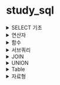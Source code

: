 # study_sql

<details>
<summary> SELECT 기초 </summary>
<div markdown="1">
## FROM
FROM : 특정 테이블을 호출하는 함수
## SELECT
SELECT : 특정 컬럼을 가져오겠다
- AS : 특정 컬럼의 이름을 변경하여 호출

~~~sql
SELECT * FROM Customers;
~~~

~~~sql
SELECT
  CustomerId AS ID,
  CustomerName AS "이름",
  Address AS ADDR
FROM Customers
~~~
한글은 "문자열"

## WHERE
WHERE : 구문 뒤에 조건을 붙여 원하는 데이터만 가져옴
~~~sql
SELECT * FROM Orders
WHERE EmployeeID = 3;
~~~

## ORDER BY
ORDER BY : 특정 구문을 사용해서 특정 컬럼을 기준으로 데이터를 정렬
- ASC : 오름차순
- DESC : 내림차순

~~~sql
SELECT * FROM OrderDetails
ORDER BY ProductID ASC, Quantity DESC
~~~
먼저 ProductID를 오름차순으로 정렬 후,
ProductID가 같은 행에서는 Quantity는 내림차순으로 정렬

## LIMIT
LIMIT: 원하는 만큼만 데이터를 가져옴
LIMIT {가져올 갯수} 또는 LIMIT {건너뛸 갯수}, {가져올 갯수}

가져올 갯수가 디폴트 0이라고 생각하면 될듯

~~~sql
SELECT * FROM Customers
LIMIT 10
~~~
~~~sql
SELECT * FROM Customers
LIMIT 30, 10
~~~
30개의 열을 건너뛰고 10개를 가져온다
</div>
</details>


<details>
<summary> 연산자 </summary>
<div markdown="1">
# 연산자
1. 사칙연산

  |연산자|의미|
  |---|---|
  |+, -, \*, / |더하기, 빼기, 곱하기, 나누기|
  |%, MOD|나머지|
  ~~~sql
  SELECT 5 - 2.5 AS DIFFERENCE;
  ~~~
  연산시 문자열이 있는 경우 0 으로 취급

  ~~~sql
  SELECT 'ABC' + 3
  result = 3
  ~~~
  문자열 안에 숫자가 있고 숫자랑 연산시 자동으로 숫자로 변환
  ~~~sql
  SELECT '1' + '002' * 3
  result = 7
  ~~~
  ~~~sql
  SELECT OrderID,ProductID, 
  OrderID + ProductID AS SumVal

  FROM OrderDetails  ;
  ~~~
  OrderDetails에서 OrderID, ProductID를 불러오고,
  (OrderID+ProductID)한 결과를 SumVal이라는 컬럼으로 가져오겠다

  ~~~sql
  SELECT
    ProductName,
    Price,
    Price / 2 AS HalfPrice
    Price
  FROM Products;
  ~~~
  Products에서 Price를 가져오고,
  Price 값을 /2해서 HalfPrice로 
  1. 참/거짓 관련 연산자

  |TRUE|FALSE|
  |---|---|
  |1|0|

  ~~~sql
  SELECT * FROM Customers WHERE FLASE;
  ~~~

  |연산자|의미|
  |---|---|
  |IS| 양쪽 모두 TRUE 또는 FALSE|
  |IS NOT| 양쪽 모두 TRUE 또는 FALSE|

  ~~~sqli
  SELECT (TRUE IS FALSE) IS NOT TRUE;
  ~~~
  

  |연산자|의미|
  |---|---|
  |AND, &&|양쪽이 모두 TRUE일 때만 TRUE|
  |OR, \|\||한쪽은 TRUE이면 TRUE|

  ~~~sql
  SELECT * FROM OrderDetails
  WHERE
    ProductId = 20
    AND (OrderId = 10514 OR Quantity = 50);
  ~~~

  OrderDetails 전체 중에서 ProductId 값이 20이고 OrderId = 10514이거나  Quantity = 50 인 데이터를 가져옴



  |연산자|의미|
  |---|---|
  |=|양쪽 값이 같음|
  |!=,<>|양쪽 값이 다름|
  |>,<| (왼쪽, 오른쪽)값이 더 큼|
  |>=, <=| (왼쪽, 오른쪽) 값이 같거나 더 큼|

  ~~~sql
  SELECT 'A' = 'A', 'A' = 'B', 'A' < 'B', 'A' > 'B';
  ~~~
  문자열에서는 인덱스를 기준으로 크다고 표현한
  즉, A<B 의 결관는 참(1)

  |연산자|의미|
  |---|---|
  |BETWEEN {MIN} AND {MAX}|두 값 사이에 있음|
  |NOT BETWEEN {MIN} AND {MAX}|두 값 사이가 아닌 곳에 있음|

  ~~~Ini
  SELECT 5 BETWEEN 1 AND 10;
  ~~~

  ~~~Ini
  SELECT 'banana' NOT BETWEEN 'Apple' AND 'camera';
  ~~~
  문자열에도 동일하게 적용됨



  ~~~sql
  SELECT * FROM OrderDetails
  WHERE ProductID BETWEEN 1 AND 4;
  ~~~
  조건문에서 활용가능함


  |연산자|의미|
  |---|---|
  |IN (...)|괄호 안의 값들 중 있음|
  |NOT IN (...)|괄호 안의 값들 중 없음|


  ~~~sql
  SELECT * FROM Customers
  WHERE City IN ('Torino', 'Paris', 'Portland', 'Madrid') 
  ~~~
  WHERE을 사용해서 열이름을 안에 내용을 선택하여 고를 수 있음


  |연산자|의미|
  |---|---|
  |LIKE '...%...'| 0~N개 문자를 가진 패턴|
  |LIKE '...\_...'| \_갯수만큼의 문자를 가진 패턴| 
  LIKE 연산자는 패턴을 가진 문자열을 찾을때 유용한 연산자

  ~~~sql
  SELECT * FROM OrderDetails
  WHERE OrderID LIKE '1025_'
  ~~~
  OrderDetails에서 OrderID의 값이 10250번대의 값을 가지는  호출
  ~~~sql
  SELECT * FROM Customers
  WHERE City Like '%d'
  ~~~
  City의 값이 'd'로 끝나는 데이터 호출
</div>
</details>

  
<details>
<summary> 함수 </summary>
<div markdown="1">

# 함수
  <details>
  <summary> 1. 숫자와 문자열을 다루는 함수들</summary>
  <div markdown="1">



  |함수|의미|
  |---|---|
  |ROUND|반올림|
  |CEIL|올림|
  |FLOOR|내림|
  |ABS|절대값|
  간단해서 패스

  |함수|의미|
  |---|---|
  |GREATEST|(괄호안에서)가장 큰값|
  |LEAST|(괄호안에서)가장 작은값|

  ~~~sql
  SELECT
    OrderDetailID, ProductID, Quantity,
    GREATEST(OrderDetailID, ProductID, Quantity),
    LEAST(OrderDetailID, ProductID, Quantity)
  FROM OrderDetails;
  ~~~
    
  OrderDetails의 (OrderDetailID, ProductID, Quantity)값중 가장 큰것과 작은것을 호출


  |함수|의미|
  |---|---|
  |MAX|가장 큰 값|
  |MIN|가장 작은값|
  |COUNT|갯수 (NULL은 포함 x)|
  |SUM|총합|
  |AVG|평균 값|

  - GREATEST와 MAX의 차이  
  
    GREATEST와 괄호안의 대상들 사이에서 큰값  
    
    MAX는 열에서 가장 큰값
  ~~~sql
  SELECT
    MAX(Quantity),
    MIN(Quantity),
    COUNT(Quantity),
    SUM(Quantity),
    AVG(Quantity)
  FROM OrderDetails
  WHERE OrderDetailID BETWEEN 20 AND 30;
  ~~~

  OrderDetailID가 20~30번째 데이터를 가져와서 Quantity열의 데이터를 비교함


  |함수|의미|
  |---|---|
  |POW(A,B), POWER(A,B)|가장 큰 값|
  |SQRT|제곱근|
  ~~~sql
  SELECT Price, POW(Price, 1/2)
  FROM Products
  WHERE SQRT(Price) < 4;
  ~~~ 

  Products에서 Price와 Price의 1/2승을 Price의 제곱근 값이 4보다 작으면 가져옴


  |함수|의미|
  |---|---|
  |TRUMCATE(N,n)|N을 소숫점 n자리까지 선택|
  ~~~sql
  SELECT
    TRUNCATE(1234.5678, 1),
    TRUNCATE(1234.5678, 2),
    TRUNCATE(1234.5678, 3),
    TRUNCATE(1234.5678, -1),
    TRUNCATE(1234.5678, -2),
    TRUNCATE(1234.5678, -3);
  ~~~
  소숫점에서 짤라내어 데이터를 가져옴



  ~~~sql
  SELECT Price FROM Products
  WHERE TRUNCATE(Price, 0) = 12;
  ~~~
  Price를 소수점 없이 표현했을대 값이 12와 같으면 데이터를 가져옴
  </div>
  </details>

                        
  <details>
  <summary> 2. 문자와 관련된 함수들 </summary>
  <div markdown="1">

  |함수|의미|
  |---|---|
  |UCASE, UPPER| 모두 대문자로|
  |LCASE, LOWER| 모두 소문자로|

  ~~~sql
  SELECT
    UCASE(CustomerName),
    LCASE(ContactName)
  FROM Customers;
  ~~~


  |함수|의미|
  |---|---|
  |CONCAT(...)|괄호 안의 내용 이어붙임|
  |CONCAT_WS(S, ... )|괄호 안의 내용을 S로 이어붙임|


  ~~~sql
  SELECT OrderID, CONCAT('O-ID: ', OrderID) FROM Orders;
  ~~~

  ~~~sql
  SELECT
    FirstName, LastName, CONCAT_WS(' ', FirstName, LastName) AS FullName
  FROM Employees;
  ~~~
  Employees에 FirstName, LastName을 ' '으로 합쳐주어 FUllName이라는 열이름으로 호출



  ~~~sql
  SELECT OrderID, CONCAT('O-ID: ', OrderID) FROM Orders;
  ~~~


  |함수|의미|
  |---|---|
  |SUBSTR, SUBSTRING|주어진 값에 따라 문자열을 자름|
  |LEFT|왼쪽부터 N 글자 자름|
  |RIGHT|오른쪽분터 N 글자 자름|  
  

  

  |함수|의미|
  |---|---|
  |LENGTH|문자열의 바이트 길이|
  |CHAR_LENGTH, CHARACTER_LEGNTH|문자열의 문자 길이|  
  
  
  
    
  |함수|의미|
  |---|---|
  |TRIM|양쪽 공백제거|
  |RTRIM|오른쪽 공백제거|
  |LTRIM|왼쪽 공백제거|  
  
  
  
  
  ~~~sql
  SELECT
    CONCAT('|', ' HELLO ', '|'),
    CONCAT('|', LTRIM(' HELLO '), '|'),
    CONCAT('|', RTRIM(' HELLO '), '|'),
    CONCAT('|', TRIM(' HELLO '), '|');
  ~~~
  

    
  |함수|의미|
  |---|---|
  |RPAD(S, N, P)|S가 N글자가 될때까지 오른쪽에 P를 이어붙임|
  |LPAD(S, N, P)|S가 N글자가 될때까지 왼쪽에 P를 이어붙임|
  
  
  ~~~sql
  SELECT
    LPAD(SupplierID, 5, 0),
    RPAD(Price, 6, 0)
  FROM Products;
  ~~~
  
  |함수|의미|
  |---|---|
  |REPLACE(S, A, B)| S중 A를 B로 변경|
  |INSTR(S,s)| S증 s의 첫 위치 반환 , 없으면 0|
  |CAST(A, T)| A를 T자료형으로 변환|

  ~~~sql
  REPLACE(S, A, B)	
  ~~~
  ~~~sql
  SELECT
  INSTR('ABCDE', 'ABC'),
  INSTR('ABCDE', 'BCDE'),
  INSTR('ABCDE', 'C'),
  INSTR('ABCDE', 'DE'),
  INSTR('ABCDE', 'F');
  ~~~  
  ~~~sql
  SELECT
    '01' = '1',
  CONVERT('01', DECIMAL) = CONVERT('1', DECIMAL);
  ~~~
    
  </div>
  </details>
  
  <details>
  <summary> 3. 시간/날짜 관련 및 기타 함수들 </summary>
  <div markdown="1">

  |함수|의미|
  |---|---|
  |CURRENT_DATE, CURDATE| 현재 날짜 반환 |
  |CURRENT_TIME, CURTIME| 현재 시간 반환 |  
  |CURRENT_TIMESTAMP, NOW| 현재 시간과 날짜를 반환|
  
    
  ~~~sql
  SELECT CURDATE(), CURTIME(), NOW();
  ~~~

  |함수|의미|
  |---|---|
  |DATE| 문자열에 따라 날짜 생성 |
  |TIME| 문자열에 따라 시간 생성 |

  ~~~sql
  SELECT * FROM Orders
  WHERE
    OrderDate BETWEEN DATE('1997-1-1') AND DATE('1997-1-31');
  ~~~
  1997년 1월 1일 부터 1월 31일 사이의 데이터를 가져옴

  |함수|의미|
  |---|---|
  |YEAR| 주어진 DATETIME값의 년도 반환|
  |MONTHNAME| 주어진 DATETIME값의 월(영문) 반환|
  |MONTH| 주어진 DATETIME값의 월 반환|
  |WEEKDAY| 주어진 DATETIME값의 요일반환 (월요일 : 0)|
  |DAYNAME| 주어진 DATETIME값의 요일명 반환|
  |DAYOFMONTH, DAY| 주어진 DATETIME값의 날짜 반환|
  ~~~sql
  SELECT * FROM Orders
  WHERE WEEKDAY(OrderDate) = 0;
  ~~~
  OrderDate값의 요일이 월요일(0)이면 불러온다 
  ~~~sql
  SELECT
  OrderDate,
  CONCAT(
      CONCAT_WS(
        '/',
        YEAR(OrderDate), MONTH(OrderDate), DAY(OrderDate)
      ),
      ' ',
      UPPER(LEFT(DAYNAME(OrderDate), 3))
    )
  FROM Orders;
  ~~~
  OrderDate의 년, 월, 일을 받아와 '/'으로 합쳐주고,
  ' ', DAYNAME(OrderDate)의 왼쪽부터 3번째까지 대문자로 변경한문자열과 합쳐서 반환


  |함수|의미|
  |---|---|
  |HOUR| 주어진 DATETIME의 시 반환|
  |MINUTE| 주어진 DATETIME의 분 반환|
  |SECOND| 주어진 DATETIME의 초 반환|


  ~~~sql
  SELECT
    HOUR(NOW()), MINUTE(NOW()), SECOND(NOW());
  ~~~
  현재 시간, 분, 초를 반환

  |함수|의미|
  |---|---|
  |ADDDATE, DATE_ADD| 시간/날짜 더하기|
  |SUBDATE, DATE_SUB| 시간 날짜 빼기|
  ~~~sql
  SELECT 
    ADDDATE('2021-06-20', INTERVAL 1 YEAR),
    ADDDATE('2021-06-20', INTERVAL -2 MONTH),
    ADDDATE('2021-06-20', INTERVAL 3 WEEK),
    ADDDATE('2021-06-20', INTERVAL -4 DAY),
    ADDDATE('2021-06-20', INTERVAL -5 MINUTE),
    ADDDATE('2021-06-20 13:01:12', INTERVAL 6 SECOND);
  ~~~
  INTERVAL을 사용하여 주어진 시간에서 더하기 빼기 가능

  |함수|의미|
  |---|---|
  |ADDDATE, DATE_ADD| 시간/날짜 더하기|
  |SUBDATE, DATE_SUB| 시간 날짜 빼기|


  |함수|의미|
  |---|---|
  |DATE_DIFF| 두 시간/날짜 간 일수차 |
  |TIME_DIFF| 두 시간/날짜 간 시간차|
  |LAST_DAY| 해당 달의 마지막 날짜|

  ~~~sql
  SELECT
    TIMEDIFF('2021-06-21 15:20:35', '2021-06-21 16:34:41');
  ~~~
  ~~~sql
  SELECT
    OrderDate,
    LAST_DAY(OrderDate),
    DAY(LAST_DAY(OrderDate)),
    DATEDIFF(LAST_DAY(OrderDate), OrderDate)
  FROM Orders;
  ~~~
  OrderDate,
  OrderDate 달의 마지막 일,
  OrderDate의 주어진 일,
  OrderDate의 마지막 일과 OrderDate의 주어진 일 차이 반환

  |함수|의미|
  |---|---|
  |DATE_FORMAT|시간/날짜를 지정한 형식으로 반환|

  ~~~sql
  SELECT REPLACE(
    REPLACE(
      DATE_FORMAT(NOW(), '%Y년 %m월 %d일 %p %h시 %i분 %초'),
      'AM', '오전'
    ),
    'PM', '오후'
  )

  ~~~
  현재 시간을 ''안에 지정된 형식으로 반환 후,
  'AM'은 오전,'PM'은 오후로 반환

  |함수|의미|
  |---|---| 
  |STR_TO_DATE(S, F)|S를 F형식으로 해석하여 시간/날짜 생성|


  ~~~sql
  SELECT
    OrderDate,
    DATEDIFF(
      STR_TO_DATE('1997-01-01 13:24:35', '%Y-%m-%d %T'),
      OrderDate
    ),
    TIMEDIFF(
      STR_TO_DATE('1997-01-01 13:24:35', '%Y-%m-%d %T'),
      STR_TO_DATE(CONCAT(OrderDate, ' ', '00:00:00'), '%Y-%m-%d %T')
    )
  FROM Orders;
  ~~~
  OrderDate의 날짜와 1997년 1월 1일 00시 00분 00초가 얼마나 날짜가 차이나는지 반환
  OrderDate의 시간과 ""의 시간이 얼마나 차이나는지 반환
  OrderDate는 시분초가 없어서 '00:00:00'을 붙혀줌



  </div>
  </details>

                          
  <details>
  <summary> 4. 기타 함수들 </summary>
  <div markdown="1">

  |형식|설명|
  |---|---|    
  | IF(조건, T, F) |조건이 참이면 T, 거짓이면 F반환|
  | IFNULL(A, B) | A가 NULL일 시 B 출력|

  ~~~sql
  SELECT
    Price,
    IF (Price > 30, 'Expensive', 'Cheap'),
    CASE
      WHEN Price < 20 THEN '저가'
      WHEN Price BETWEEN 20 AND 30 THEN '일반'
      ELSE '고가'
    END
  FROM Products;
  ~~~
  Products 데이터의 Price를 반환,
  Price가 >30이상이면 E, 낮으면 C 반환
  Price 20미만은 저가/ 20이상 30이하는 일반 / 나머지는 고가

  </div>
  </details>

  <details>
  <summary> 5. 조건에 따라 그룹으로 묶기 </summary>
  <div markdown="1">
  
  ## GROUP BY
  GROUP BY : 조건에 따라 **집계된** 값을 가져옴
  (엑셀의 카운트 if와 같은 느낌? 확실 ㄴㄴ)
  ~~~sql
  
  SELECT CategoryID FROM Products
  GROUP BY CategoryID;
  ~~~
  Products 데이터의 CategoryID 열에 모든 값을 집계해서 CategoryID 그룹으로 묶어서 봄
  
  ### 여러 컬럼을 기준으로 그룹화 가능
  ~~~sql
  SELECT 
    Country, City,
    CONCAT_WS(', ', City, Country)
  FROM Customers
  GROUP BY Country, City;
  ~~~
  
  |Denmark|Arhus|
  |---|---|
  |Denmark|Kobenhavn|
  Country에서 Denmark안에 Arhus와 Kobenhavn 있는 경우 위 표와 같이 출력됨
  
  ## GROUP BY와 Min, Count()와 같은 함수를 같이 사용
  
  
  ~~~sql
  SELECT
    CategoryID,
    MAX(Price) AS MaxPrice, 
    MIN(Price) AS MinPrice,
    TRUNCATE((MAX(Price) + MIN(Price)) / 2, 2) AS MedianPrice,
    TRUNCATE(AVG(Price), 2) AS AveragePrice
  FROM Products
  GROUP BY CategoryID;  
    
  ~~~
  Products 테이블을 가져와서 CategoryID로 묶어주고,  
  CategoryID랑 카테고리 마다의 Price의 최고값, 최소값, 최소최대를 더하고 2로 나눈 것을   
   소수점 2번째자리까지 표현해서 MedianPrice 열에 불러옴  
  Price가격의 평균을 구해서 소수점 2번째 자리까지 표현
   
  ~~~sql
  SELECT
    Country, COUNT(*)
  FROM Suppliers
  GROUP BY Country
  WITH ROLLUP;
  ~~~
  WITH ROLLUP을 추가하면 마지막에 총 몇개인지 테이블에 추가됨  
  즉, 그룹된 값에 대한 합계를 구해줌   
  WITH ROLLUP은 ORDER BY와 함께 사용할 수 없음
  ## HAVING 
  HAVING : 그룹화된 데이터 걸러내기
    
  ~~~sql
  SELECT
    COUNT(*) AS Count, OrderDate
  FROM Orders
  WHERE OrderDate > DATE('1996-12-31')
  GROUP BY OrderDate
  HAVING Count > 2;  
  ~~~~
  WHERE는 그룹하기 전 데이터, HAVING은 그룹 후 집계에 사용함
      
  ## DISTINCT 
  DISTINCT : 중복된 값들을 제거함
  GROUP BY 와 달리 집계함수가 사용되지 않습니다.
  GROUP BY 와 달리 정렬하지 않으므로 더 빠릅니다.
  
  ~~~sql
  SELECT
    Country,
    COUNT(DISTINCT CITY)
  FROM Customers
  GROUP BY Country;
    
  ~~~
  
  Customers 테이블에서 Country열을 기준으로 집계를 내서 표현하고 CITY가 중복된값은 제거하고 숫자를 세어줌
   
   
  
    
  </div>
  </details>
  
  
  
    
    
  
  
  
  
</div>
</details>
  
<details>
<summary> 서브쿼리  </summary>
<div markdown="1">
  
  1. 비상관 서브쿼리
  
 
  ~~~sql
  SELECT
    CategoryID, CategoryName, Description
  FROM Categories
  WHERE
    CategoryID IN
    (SELECT CategoryID FROM Products
    WHERE Price > 50);
  ~~~
  
  Products 테이블에서 Price가 50이상인 CategoryID를 값을 가져옴(조건부분)  
  가져온 값이 CategoryID안에 있으면 Categories 에서 CategoryID, CategoryName, Description 를 가져옴
  
  
  |연산자|의미|
  |---|---|
  |~ ALL| 서브쿼리의 모든 결과에 대해 ~하다|
  |~ ANY| 서브쿼리 하나 이상의 결과에 대해 ~하다|
  
  
  ~~~sql
  SELECT * FROM Products
  WHERE Price > ALL (
    SELECT Price FROM Products
    WHERE CategoryID = 2
  );  
  ~~~
  
  Products 테이블에서 CategoryID가 2인 Price의 값을 모두 가져와서  
  조건문에 조건보다 크면 Products 테이블의 결과를 가져옴
  
  ~~~sql
  SELECT
    CategoryID, CategoryName, Description
  FROM Categories
  WHERE
    CategoryID = ANY
    (SELECT CategoryID FROM Products
    WHERE Price > 50);
  ~~~
  Products테이블에 CategoryID중에서 Price가 50이상인 값을 가져와서  
  조건의 중 하나라도 같으면 CategoryID, CategoryName, Description를 출력함
  
  
  
                       
  
  2. 상관 서브쿼리
  
  서브쿼리가 본 쿼리와 맞물려 돌아감
  
  ~~~sql
  SELECT
    ProductID, ProductName,
    (
      SELECT CategoryName FROM Categories C
      WHERE C.CategoryID = P.CategoryID
    ) AS CategoryName
  FROM Products P;
  ~~~
  
  메인쿼리( products 테이블에서 해당 데이터를 가져옴 )
  서브쿼리( Categories 테이블에서 C의  CategoryID와 P의 CategoryID가 같으면 CategoryName을 CategoryName으로 가져온다 )
  
  ~~~
  SELECT
    SupplierName, Country, City,
    (
      SELECT COUNT(*) FROM Customers C
      WHERE C.Country = S.Country
    ) AS CustomersInTheCountry,
    (
      SELECT COUNT(*) FROM Customers C
      WHERE C.Country = S.Country 
        AND C.City = S.City
    ) AS CustomersInTheCity
  FROM Suppliers S;
  ~~~
  CustomersInTheCountry   &rarr; C와 S의 Country가 같은것을 세어줌  
  CustomersInTheCity &rarr; C와 S의 Country와 City가 같은 숫자를 세어줌    
  
  ~~~sql
  SELECT
    CategoryID, CategoryName
     ,(SELECT MAX(P.Price) FROM Products P
     WHERE P.CategoryID = C.CategoryID
     ) AS MaxPrice
  FROM Categories C
  WHERE EXISTS (
    SELECT * FROM Products P
    WHERE P.CategoryID = C.CategoryID
    AND P.Price > 80
  );
  ~~~
  Categories 테이블을 P와 C의 CategoryID가 같고 P의 Price가 80이상이면 가져옴  
  Products 테이블에서 P와 C의 CategoryID가 같은것 중에서 Price가 가장 높은것을 MaxPrice로 가져옴  
    
</div>
</details>
  

  
  
  
  
<details>
<summary> JOIN  </summary>
<div markdown="1">
  
    
  1. JOIN (INNER JOIN) - 내부조인
  
  - 양쪽 모두에 값이 있는 행(NOT NULL)반환
  - 쉽게 말해서 JION하는 테이블이 한쪽이라도 값이 없으면 반환하지 않음
  ~~~sql
  SELECT * FROM Categories C
  JOIN Products P 
    ON C.CategoryID = P.CategoryID; 
  ~~~
  P와 C의 CategoryID가 같으면 P의 Products를 C에 붙혀서 불러옴
    
    
  ~~~sql
  SELECT 
    C.CategoryName, P.ProductName,
    MIN(O.OrderDate) AS FirstOrder,
    MAX(O.OrderDate) AS LastOrder,
    SUM(D.Quantity) AS TotalQuantity
  FROM Categories C
  JOIN Products P 
    ON C.CategoryID = P.CategoryID
  JOIN OrderDetails D
    ON P.ProductID = D.ProductID
  JOIN Orders O
    ON O.OrderID = D.OrderID
  GROUP BY C.CategoryID, P.ProductID;
  ~~~~
  
  
    
    
  2. LEFT/RIGHT OUTERJOIN  - 외부조인
    - 반대쪽에 데이터가 있든 없든(NULL), 선택된 방향에 있으면 출력함
    
    
    
    ~~~slq
    SELECT
      E1.EmployeeID, CONCAT_WS(' ', E1.FirstName, E1.LastName) AS Employee,
      E2.EmployeeID, CONCAT_WS(' ', E2.FirstName, E2.LastName) AS NextEmployee
    FROM Employees E1
    LEFT JOIN Employees E2
    ON E1.EmployeeID + 1 = E2.EmployeeID
    ORDER BY E1.EmployeeID;
    ~~~
    왼쪽을 기준으로 가져와서 오른쪽값이 없는 마지막 9번손님이 NextEmplyee가 없이 출력됨  
    ~~~slq
    SELECT
      E1.EmployeeID, CONCAT_WS(' ', E1.FirstName, E1.LastName) AS Employee,
      E2.EmployeeID, CONCAT_WS(' ', E2.FirstName, E2.LastName) AS NextEmployee
    FROM Employees E1
    RIGHT JOIN Employees E2
    ON E1.EmployeeID + 1 = E2.EmployeeID
    ORDER BY E1.EmployeeID;
    ~~~
    반면 RIGHT는 오른쪽을 기준으로 하기때문에 NextEmployee가 1번인 녀석이 출력됨  
    
  3. CROSSJOIN - 교차 조인
  - ON으로 조건을 붙히지 않고 모든 조합을 반환 (A*B)
    ~~~sql
    SELECT
      E1.LastName, E2.FirstName
    FROM Employees E1
    CROSS JOIN Employees E2
    ORDER BY E1.EmployeeID;
    ~~~
    모든 Employees 테이블에 LastName과 E2의 FistName을 조합한 결과를 출력함
 
</div>
</details>
    
<details>
<summary> UNION  </summary>
<div markdown="1">


|연산자| 설명 |
|---|---|
|UNION| 중복을 제거한 집합|
|UNION ALL| 중복을 제거하지 않은 집합|  




- JION은 열을 추가해준다
- UNION은 같은 열제목을 가진 행을 추가해줌

1. 합집합

~~~slq
SELECT CategoryID AS ID FROM Categories
WHERE CategoryID > 4
UNION
SELECT EmployeeID AS ID FROM Employees
WHERE EmployeeID % 2 = 0;
~~~
UNION 기준으로 위와 아래 조건을 합쳐줌 정렬은 안되서 나옴  
중복된 것을 제거하여 나왔기 때문에 모두 표현하려면 UNION ALL 사용
2. 교집합
~~~sql
SELECT CategoryID AS ID
FROM Categories C, Employees E
WHERE 
  C.CategoryID > 4
  AND E.EmployeeID % 2 = 0
  AND C.CategoryID = E.EmployeeID;
~~~
조건(마지막 줄)을 주어서 교집합 출력 가능  

3. 차집합

~~~sql
SELECT CategoryID AS ID
FROM Categories
WHERE 
  CategoryID > 4
  AND CategoryID NOT IN (
    SELECT EmployeeID
    FROM Employees
    WHERE EmployeeID % 2 = 0
  );
~~~

4. 대칭차집합
~~~sql
SELECT ID FROM (
  SELECT CategoryID AS ID FROM Categories
  WHERE CategoryID > 4
  UNION ALL
  SELECT EmployeeID AS ID FROM Employees
  WHERE EmployeeID % 2 = 0
) AS Temp 
GROUP BY ID HAVING COUNT(*) = 1;

~~~
</div>
</details>



<details>
<summary> Table  </summary>
<div markdown="1">

1. 테이블 생성/수정/삭제

CREATE TABLE - 테이블 만들기
~~~sql
CREATE TABLE people (
  person_id INT,
  person_name VARCHAR(10),
  age TINYINT,
  birthday DATE
);
~~~
people이라는 이름의 테이블을 만들고  
age는 큰수를 안쓰기 때문에 조금 작은 크기의 숫자 자료형 TINYINT 사용


  
    

ALTER TABLE - 테이블 변경
~~~sql
-- 테이블명 변경
ALTER TABLE people RENAME TO  friends,
-- 컬럼 자료형 변경
CHANGE COLUMN person_id person_id TINYINT,
-- 컬럼명 변경
CHANGE COLUMN person_name person_nickname VARCHAR(10), 
-- 컬럼 삭제
DROP COLUMN birthday,
-- 컬럼 추가

ADD COLUMN is_married TINYINT AFTER age;
~~~
people 테이블의 이름을 friends으로 변경  

DROP TABLE - 테이블 삽입

~~~sql
DROP TABLE friends;
~~~
2. INSERT INTO - 데이터 삽입


~~~sql

-- 모든 컬럼에 값 넣을 때는 컬럼명들 생략 가능
INSERT INTO people
  VALUES (2, '전우치', 18, '2003-05-12');


~~~
~~~sql


-- 일부 컬럼에만 값 넣기 가능 (NOT NULL은 생략 불가)
INSERT INTO people
  (person_id, person_name, birthday)
  VALUES (3, '임꺽정', '1995-11-04');
~~~
~~~sql

-- 자료형에 맞지 않는 값은 오류 발생
INSERT INTO people
  (person_id, person_name, age, birthday)
  VALUES (1, '임꺽정', '스물여섯', '1995-11-04');
~~~
~~~sql

-- 여러 행을 한 번에 입력 가능
INSERT INTO people
  (person_id, person_name, age, birthday)
  VALUES 
    (4, '존 스미스', 30, '1991-03-01'),
    (5, '루피 D. 몽키', 15, '2006-12-07'),
    (6, '황비홍', 24, '1997-10-30');
~~~

3. 테이블 생성시 제약 넣기


|제약|설명|
|---|---|
|AUTO_INCREMENT|새 행 생성시마다 자동으로 1씩 증가|
|PRIMARY KEY| 중복 입력불가, NULL 불가|
|UNIQUE| 중복 입력 불가|
|NOT NULL| NULL 입력불가|
|UNSIGNED| 양수만 가능|
|DEFAULT|값 입력이 없을시 기본값|
~~~sql
CREATE TABLE people (
  person_id INT AUTO_INCREMENT PRIMARY KEY,
  person_name VARCHAR(10) NOT NULL,
  nickname VARCHAR(10) UNIQUE NOT NULL,
  age TINYINT UNSIGNED,
  is_married TINYINT DEFAULT 0
);

~~~
 PRIMARY KET(기본키)
- 테이블마다 하나만 가능
- 기본적으로 인덱스 생성 (기본키 행 기준으로 빠른 검색 가능)
- 보통 AUTO_INCREMENT와 함께 사용
- 각 행을 고유하게 식별가능 - 테이블마다 하나씩 둘 것


~~~sql

INSERT INTO people 
  (person_name, nickname, age)
  VALUES ('김철수', '아이언워터', 10);
~~~

~~~sql

INSERT INTO people 
  (person_name, nickname, age)
  VALUES ('이불가', '임파서블', -2);
~~~
-2가 들어가 있어서 오류 발생
~~~sql

INSERT INTO people 
  (person_name, nickname, age, is_married)
  VALUES ('박쇳물', '아이언워터', NULL, 1);
  -- nickname에 NULL, '아이언수' 넣어보기
~~~
age가  NULL이고 
닉네임이 아이언워터로 중복되어 오류 




</div>
</details>

<details>
<summary> 자료형  </summary>
<div markdown="1">


1. 숫자 자료형
정수
|자료형|바이트|SIGNED|UNSIGNED|
|---|---|---|---|
|TINYINT|1|-128~127|0~255|
|SMALLINT|2|-32,768~32,767|0~65,535|
|MEDIUMINT|3|-8388,608~8,388,607|0~16,777,215|
|INT|4|-2,147,483,648~2,147,483,647|0~4,294,967,295|
|BIGINT|5|-2^63~2^63-`|0~2^64-1|


  
    
고정 소수점(Fixed Point) 수
- 좁은 범위의 수 표현가능, 정확한 값

|자료형|설명|범위|
|---|---|---|
|DECIMAL(s,d)|실수 부분 총 자릿수(s) & 소수점 부분 자릿수(d)|s 최대 65|

부동 소수점(Floating Point) 수
- 넓은 범위의 수 표현가능, 정확하지 않은 값

|자료형|표현 범위|
|---|---|
|FLOAT|-3.402...E+38~-1.175..E38,0,1.175...E-38~3.402...E+38|
|DOUBLE|-1.797...E+308 ~ -2.225E-308 , 0 , 2.225...E-308 ~ 1.797...E+308|

2. 문자 자료형

  
문자열
|자료형|설명|차지하는 바이트|최대바이트|
|---|---|---|---|
|CHAR(s)|고정사이즈 (남는 글자는 스페이스로 채움)|s(고정값)|255|
|VARCHAR(s)|가변사이즈|실제글자수 [최대s]+1[글자수 정보]|65,535|
- 검색시 CHAR가 더 빠름
- VARCHAR 컬럼 길이값이 4글자보다 적을경우 CHAR로 자동 전환

텍스트

|자료형|최대 바이트 크기|
|---|---|
|TINYTEXT|255|
|TEXT|65,535|
|MEDIUMTEXT|16,777,215|
|LONGTEXT|4,4294,967,295






  
</div>
</details>


  
</div>
</details>
